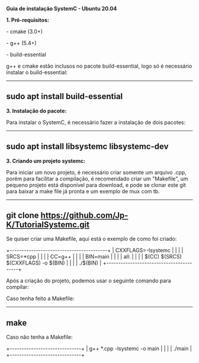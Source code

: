 **Guia de instalação SystemC - Ubuntu 20.04**

**1. Pré-requisitos:**

\- cmake (3.0+)

\- g++ (5.4+)

\- build-essential

g++ e cmake estão inclusos no pacote build-essential, logo só é
necessário instalar o build-essential:

  ----------------------------------
  sudo apt install build-essential
  ----------------------------------

**3. Instalação do pacote:**

Para instalar o SystemC, é necessário fazer a instalação de dois
pacotes:

  --------------------------------------------
  sudo apt install libsystemc libsystemc-dev
  --------------------------------------------

**3. Criando um projeto systemc:**

Para iniciar um novo projeto, é necessário criar somente um arquivo
.cpp, porém para facilitar a compilação, é recomendado criar um
"Makefile", um pequeno projeto está disponível para download, e pode se
clonar este git para baixar a make file já pronta e um exemplo de mux
com tb.

  -------------------------------------------------------
  git clone https://github.com/Jp-K/TutorialSystemc.git
  -------------------------------------------------------

Se quiser criar uma Makefile, aqui está o exemplo de como foi criado:

+-----------------------------------------+
| CXXFLAGS=-lsystemc                      |
|                                         |
| SRCS=\*cpp                              |
|                                         |
| CC=g++                                  |
|                                         |
| BIN=main                                |
|                                         |
| all:                                    |
|                                         |
| \$(CC) \$(SRCS) \$(CXXFLAGS) -o \$(BIN) |
|                                         |
| ./\$(BIN)                               |
+-----------------------------------------+

Após a criação do projeto, podemos usar o seguinte comando para
compilar:

Caso tenha feito a Makefile:

  ------
  make
  ------

Caso não tenha a Makefile:

+------------------------------+
| g++ \*.cpp -lsystemc -o main |
|                              |
| ./main                       |
+------------------------------+
